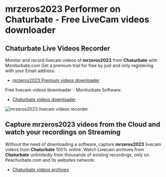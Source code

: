 # mrzeros2023 Performer on Chaturbate - Free LiveCam videos downloader

## Chaturbate Live Videos Recorder

Monitor and record livecam videos of **mrzeros2023** from **Chaturbate** with Moniturbate.com
Get a premium trial for free by just and only registering with your Email address:
* [mrzeros2023 Premium videos downloader](https://moniturbate.com/request-demo-licence-key.html)

Free livecam videos downloader - Moniturbate Software:
* [Chaturbate videos downloader](https://moniturbate.com/moniturbate-download-software.html)

![mrzeros2023 livecam videos recorder](https://peachurnet.com/templates/moniturbate-software.png)


## Capture mrzeros2023 videos from the Cloud and watch your recordings on Streaming

Without the need of downloading a software, capture **mrzeros2023** livecam videos from **Chaturbate** 100% online.
Watch Livecam archives from **Chaturbate** unlimitedly from thousands of existing recordings, only on Peachurbate.com and its websites network:
* [Chaturbate videos archives](https://peachurnet.com/)